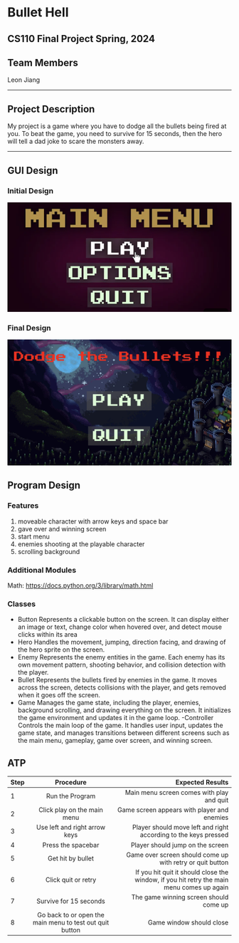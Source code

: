 # Bullet Hell
## CS110 Final Project Spring, 2024 

## Team Members
Leon Jiang 

***

## Project Description
My project is a game where you have to dodge all the bullets being fired at you. To beat the game, you need to survive for 15 seconds, then the hero will tell a dad joke to scare the monsters away.


***   

## GUI Design

### Initial Design

![initial gui](assets/gui.jpg)

### Final Design

![final gui](assets/finalgui.jpg)

## Program Design

### Features

1. moveable character with arrow keys and space bar 
2. gave over and winning screen
3. start menu
4. enemies shooting at the playable character
5. scrolling background

### Additional Modules
Math: https://docs.python.org/3/library/math.html

### Classes

- Button 
Represents a clickable button on the screen. It can display either an image or text, change color when hovered over, and detect mouse clicks within its area
- Hero
Handles the movement, jumping, direction facing, and drawing of the hero sprite on the screen.
- Enemy
Represents the enemy entities in the game. Each enemy has its own movement pattern, shooting behavior, and collision detection with the player. 
- Bullet
Represents the bullets fired by enemies in the game. It moves across the screen, detects collisions with the player, and gets removed when it goes off the screen.
- Game
Manages the game state, including the player, enemies, background scrolling, and drawing everything on the screen. It initializes the game environment and updates it in the game loop.
-Controller
Controls the main loop of the game. It handles user input, updates the game state, and manages transitions between different screens such as the main menu, gameplay, game over screen, and winning screen.

## ATP

| Step                 |Procedure             |Expected Results                   |
|----------------------|:--------------------:|----------------------------------:|
|  1                   | Run the Program  |Main menu screen comes with play and quit  |
|  2                   | Click play on the main menu | Game screen appears with player and enemies     |
|  3                   |Use left and right arrow keys| Player should move left and right according to the keys pressed|
|  4                   |Press the spacebar | Player should jump on the screen|
|  5                   |Get hit by bullet| Game over screen should come up with retry or quit button|
|  6                   |Click quit or retry |If you hit quit it should close the window, if you hit retry the main menu comes up again|
|  7                   |Survive for 15 seconds | The game winning screen should come up|
|  8                   |Go back to or open the main menu to test out quit button| Game window should close|

